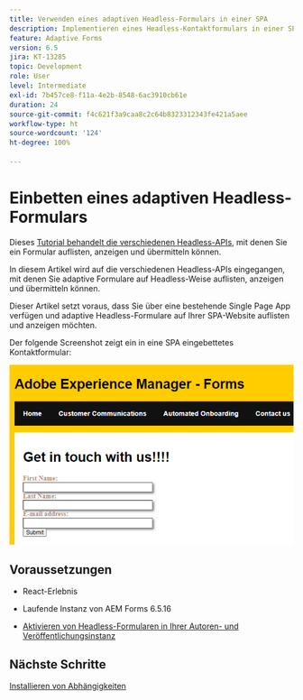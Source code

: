 ```yaml
---
title: Verwenden eines adaptiven Headless-Formulars in einer SPA
description: Implementieren eines Headless-Kontaktformulars in einer SPA
feature: Adaptive Forms
version: 6.5
jira: KT-13285
topic: Development
role: User
level: Intermediate
exl-id: 7b457ce8-f11a-4e2b-8548-6ac3910cb61e
duration: 24
source-git-commit: f4c621f3a9caa8c2c64b8323312343fe421a5aee
workflow-type: ht
source-wordcount: '124'
ht-degree: 100%

---
```


# Einbetten eines adaptiven Headless-Formulars 

Dieses [Tutorial behandelt die verschiedenen Headless-APIs](https://opensource.adobe.com/aem-forms-af-runtime/api/#section/Introduction), mit denen Sie ein Formular auflisten, anzeigen und übermitteln können.

In diesem Artikel wird auf die verschiedenen Headless-APIs eingegangen, mit denen Sie adaptive Formulare auf Headless-Weise auflisten, anzeigen und übermitteln können.

Dieser Artikel setzt voraus, dass Sie über eine bestehende Single Page App verfügen und adaptive Headless-Formulare auf Ihrer SPA-Website auflisten und anzeigen möchten.

Der folgende Screenshot zeigt ein in eine SPA eingebettetes Kontaktformular:

![Kontaktformular](./assets/contact-us-form.png)

## Voraussetzungen

* React-Erlebnis

* Laufende Instanz von AEM Forms 6.5.16

* [Aktivieren von Headless-Formularen in Ihrer Autoren- und Veröffentlichungsinstanz](https://experienceleague.adobe.com/docs/experience-manager-headless-adaptive-forms/using/quick-setup/enable-headless-adaptive-forms-and-core-components.html?lang=de)

## Nächste Schritte

[Installieren von Abhängigkeiten](./install-af-react-libraries.md)

